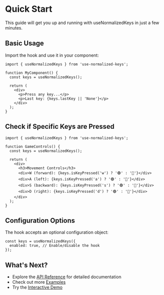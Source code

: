 # Quick Start

This guide will get you up and running with useNormalizedKeys in just a few minutes.

## Basic Usage

Import the hook and use it in your component:

```tsx
import { useNormalizedKeys } from 'use-normalized-keys';

function MyComponent() {
  const keys = useNormalizedKeys();
  
  return (
    <div>
      <p>Press any key...</p>
      <p>Last key: {keys.lastKey || 'None'}</p>
    </div>
  );
}
```

## Check if Specific Keys are Pressed

```tsx
import { useNormalizedKeys } from 'use-normalized-keys';

function GameControls() {
  const keys = useNormalizedKeys();
  
  return (
    <div>
      <h3>Movement Controls</h3>
      <div>W (forward): {keys.isKeyPressed('w') ? '🟢' : '🔴'}</div>
      <div>A (left): {keys.isKeyPressed('a') ? '🟢' : '🔴'}</div>
      <div>S (backward): {keys.isKeyPressed('s') ? '🟢' : '🔴'}</div>
      <div>D (right): {keys.isKeyPressed('d') ? '🟢' : '🔴'}</div>
    </div>
  );
}
```

## Configuration Options

The hook accepts an optional configuration object:

```tsx
const keys = useNormalizedKeys({
  enabled: true, // Enable/disable the hook
});
```

## What's Next?

- Explore the [API Reference](/api) for detailed documentation
- Check out more [Examples](/examples)
- Try the [Interactive Demo](/demo)